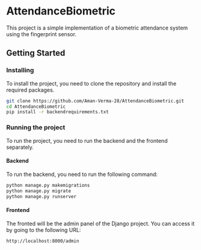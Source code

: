 # AttendanceBiometric

This project is a simple implementation of a biometric attendance system using the fingerprint sensor.

## Getting Started

### Installing

To install the project, you need to clone the repository and install the required packages.

```bash
git clone https://github.com/Aman-Verma-28/AttendanceBiometric.git
cd AttendanceBiometric
pip install -r backendrequirements.txt
```

### Running the project

To run the project, you need to run the backend and the frontend separately.

#### Backend

To run the backend, you need to run the following command:

```bash
python manage.py makemigrations
python manage.py migrate
python manage.py runserver
```

#### Frontend

The fronted will be the admin panel of the Django project. You can access it by going to the following URL:

```
http://localhost:8000/admin
```

